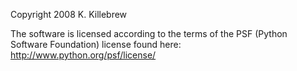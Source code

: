 Copyright 2008 K. Killebrew

The software is licensed according to the terms of the PSF (Python Software Foundation) license found here: http://www.python.org/psf/license/